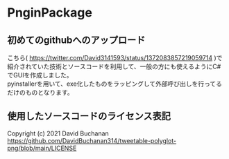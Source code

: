# PnginPackage
## 初めてのgithubへのアップロード
こちら( https://twitter.com/David3141593/status/1372083857219059714 )で紹介されていた技術とソースコードを利用して、一般の方にも使えるようにC#でGUIを作成しました。  
pyinstallerを用いて、exe化したものをラッピングして外部呼び出しを行ってるだけのものとなります。  

## 使用したソースコードのライセンス表記
Copyright (c) 2021 David Buchanan  
https://github.com/DavidBuchanan314/tweetable-polyglot-png/blob/main/LICENSE
